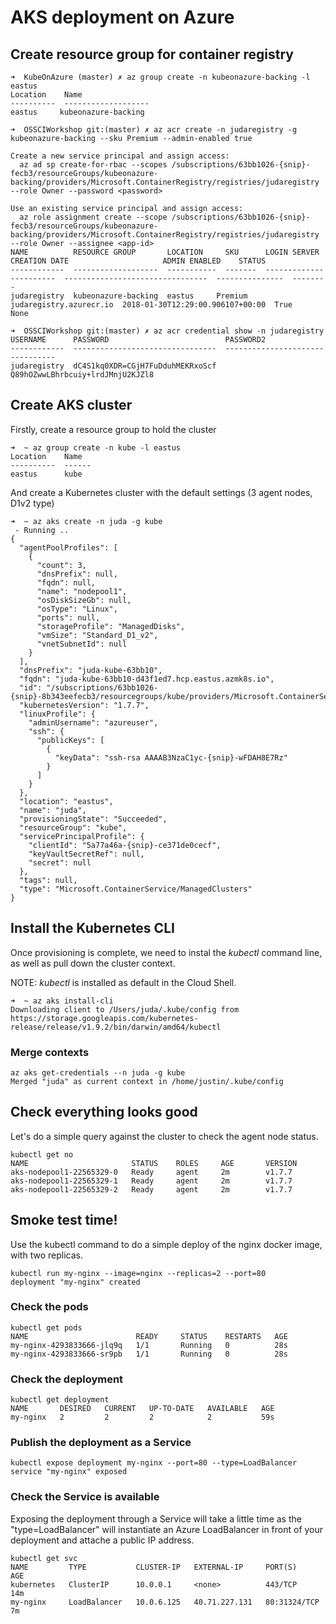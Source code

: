 # AKS deployment on Azure

## Create resource group for container registry

```
➜  KubeOnAzure (master) ✗ az group create -n kubeonazure-backing -l eastus
Location    Name
----------  -------------------
eastus     kubeonazure-backing
```

```
➜  OSSCIWorkshop git:(master) ✗ az acr create -n judaregistry -g kubeonazure-backing --sku Premium --admin-enabled true

Create a new service principal and assign access:
  az ad sp create-for-rbac --scopes /subscriptions/63bb1026-{snip}-fecb3/resourceGroups/kubeonazure-backing/providers/Microsoft.ContainerRegistry/registries/judaregistry --role Owner --password <password>

Use an existing service principal and assign access:
  az role assignment create --scope /subscriptions/63bb1026-{snip}-fecb3/resourceGroups/kubeonazure-backing/providers/Microsoft.ContainerRegistry/registries/judaregistry --role Owner --assignee <app-id>
NAME          RESOURCE GROUP       LOCATION     SKU      LOGIN SERVER             CREATION DATE                     ADMIN ENABLED    STATUS
------------  -------------------  -----------  -------  -----------------------  --------------------------------  ---------------  --------
judaregistry  kubeonazure-backing  eastus     Premium  judaregistry.azurecr.io  2018-01-30T12:29:00.906107+00:00  True             None
```


```
➜  OSSCIWorkshop git:(master) ✗ az acr credential show -n judaregistry
USERNAME      PASSWORD                          PASSWORD2
------------  --------------------------------  --------------------------------
judaregistry  dC4S1kq0XDR=CGjH7FuDduhMEKRxoScf  Q89hOZwwLBhrbcuiy+lrdJMnjU2KJZl8
```

## Create AKS cluster

Firstly, create a resource group to hold the cluster

```
➜  ~ az group create -n kube -l eastus
Location    Name
----------  ------
eastus      kube
```

And create a Kubernetes cluster with the default settings (3 agent nodes, D1v2 type)

```
➜  ~ az aks create -n juda -g kube
 - Running ..
{
  "agentPoolProfiles": [
    {
      "count": 3,
      "dnsPrefix": null,
      "fqdn": null,
      "name": "nodepool1",
      "osDiskSizeGb": null,
      "osType": "Linux",
      "ports": null,
      "storageProfile": "ManagedDisks",
      "vmSize": "Standard_D1_v2",
      "vnetSubnetId": null
    }
  ],
  "dnsPrefix": "juda-kube-63bb10",
  "fqdn": "juda-kube-63bb10-d43f1ed7.hcp.eastus.azmk8s.io",
  "id": "/subscriptions/63bb1026-{snip}-8b343eefecb3/resourcegroups/kube/providers/Microsoft.ContainerService/managedClusters/juda",
  "kubernetesVersion": "1.7.7",
  "linuxProfile": {
    "adminUsername": "azureuser",
    "ssh": {
      "publicKeys": [
        {
          "keyData": "ssh-rsa AAAAB3NzaC1yc-{snip}-wFDAH8E7Rz"
        }
      ]
    }
  },
  "location": "eastus",
  "name": "juda",
  "provisioningState": "Succeeded",
  "resourceGroup": "kube",
  "servicePrincipalProfile": {
    "clientId": "5a77a46a-{snip}-ce371de0cecf",
    "keyVaultSecretRef": null,
    "secret": null
  },
  "tags": null,
  "type": "Microsoft.ContainerService/ManagedClusters"
}
```

## Install the Kubernetes CLI

Once provisioning is complete, we need to instal the *kubectl* command line, as well as pull down the cluster context.

NOTE: *kubectl* is installed as default in the Cloud Shell.

```
➜  ~ az aks install-cli
Downloading client to /Users/juda/.kube/config from https://storage.googleapis.com/kubernetes-release/release/v1.9.2/bin/darwin/amd64/kubectl
```

### Merge contexts
```
az aks get-credentials --n juda -g kube
Merged "juda" as current context in /home/justin/.kube/config
```

## Check everything looks good

Let's do a simple query against the cluster to check the agent node status.

```
kubectl get no
NAME                       STATUS    ROLES     AGE       VERSION
aks-nodepool1-22565329-0   Ready     agent     2m        v1.7.7
aks-nodepool1-22565329-1   Ready     agent     2m        v1.7.7
aks-nodepool1-22565329-2   Ready     agent     2m        v1.7.7
```

## Smoke test time!

Use the kubectl command to do a simple deploy of the nginx docker image, with two replicas.

```
kubectl run my-nginx --image=nginx --replicas=2 --port=80
deployment "my-nginx" created
```

### Check the pods

```
kubectl get pods
NAME                        READY     STATUS    RESTARTS   AGE
my-nginx-4293833666-jlq9q   1/1       Running   0          28s
my-nginx-4293833666-sr9pb   1/1       Running   0          28s
```

### Check the deployment
```
kubectl get deployment
NAME       DESIRED   CURRENT   UP-TO-DATE   AVAILABLE   AGE
my-nginx   2         2         2            2           59s
```

### Publish the deployment as a Service
```
kubectl expose deployment my-nginx --port=80 --type=LoadBalancer
service "my-nginx" exposed
```

### Check the Service is available
Exposing the deployment through a Service will take a little time as the "type=LoadBalancer" will instantiate an Azure LoadBalancer in front of your deployment and attache a public IP address.

```
kubectl get svc
NAME         TYPE           CLUSTER-IP   EXTERNAL-IP     PORT(S)        AGE
kubernetes   ClusterIP      10.0.0.1     <none>          443/TCP        14m
my-nginx     LoadBalancer   10.0.6.125   40.71.227.131   80:31324/TCP   7m
```